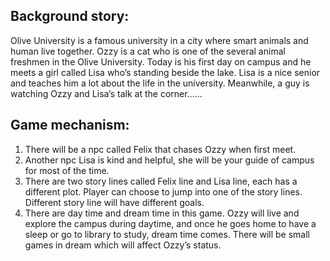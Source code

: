 ## Background story:

Olive University is a famous university in a city where smart animals and human live together. Ozzy is a cat who is one of the several animal freshmen in the Olive University. Today is his first day on campus and he meets a girl called Lisa who’s standing beside the lake. Lisa is a nice senior and teaches him a lot about the life in the university. Meanwhile, a guy is watching Ozzy and Lisa’s talk at the corner……

## Game mechanism:

1.	There will be a npc called Felix that chases Ozzy when first meet.
2.	Another npc Lisa is kind and helpful, she will be your guide of campus for most of the time.
3.	There are two story lines called Felix line and Lisa line, each has a different plot. Player can choose to jump into one of the story lines. Different story line will have different goals.
4.	There are day time and dream time in this game. Ozzy will live and explore the campus during daytime, and once he goes home to have a sleep or go to library to study, dream time comes. There will be small games in dream which will affect Ozzy’s status.

